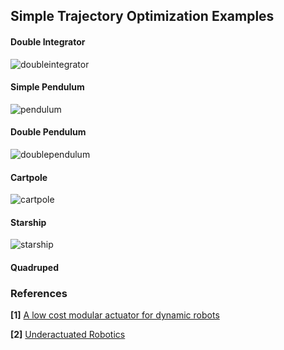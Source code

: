 ## Simple Trajectory Optimization Examples

#### Double Integrator

![doubleintegrator](https://github.com/user-attachments/assets/382ab623-5b79-4b3e-a5df-2dad22ace01c)


#### Simple Pendulum

![pendulum](https://github.com/user-attachments/assets/9d3ac428-acec-4bc2-a0b7-653df5ca1416)

#### Double Pendulum

![doublependulum](https://github.com/user-attachments/assets/6d5cea9b-7d3c-4c37-a3f9-3f1a52e30b8c)


#### Cartpole

![cartpole](https://github.com/user-attachments/assets/1d4e7463-43ef-4cc6-85c8-99feb482f314)


#### Starship 

![starship](https://github.com/user-attachments/assets/703c9a7e-caa4-4298-a77c-ce2fdb5b5885)

#### Quadruped


### References
**[1]** [A low cost modular actuator for dynamic robots](https://dspace.mit.edu/handle/1721.1/118671)

**[2]** [Underactuated Robotics](https://underactuated.mit.edu/index.html)

